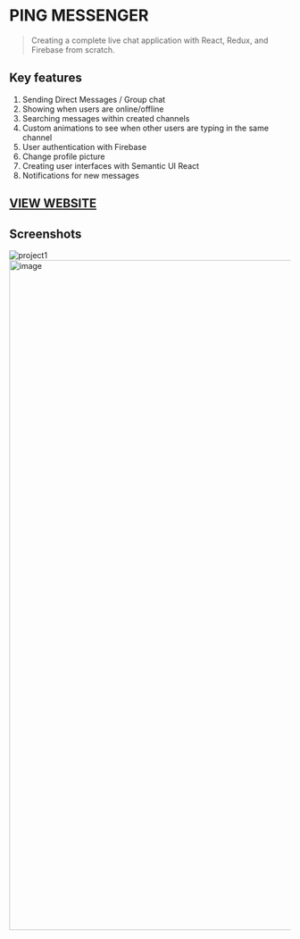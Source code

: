 # PING MESSENGER
>Creating a complete live chat application with React, Redux, and Firebase from scratch.

## Key features
1. Sending Direct Messages / Group chat
2. Showing when users are online/offline
3. Searching messages within created channels
4. Custom animations to see when other users are typing in the same channel
5. User authentication with Firebase
6. Change profile picture
7. Creating user interfaces with Semantic UI React
8. Notifications for new messages

## [VIEW WEBSITE](https://react-slack-clone-84e1d.web.app/)

## Screenshots
![project1](https://user-images.githubusercontent.com/69889290/179218589-8b79a18d-6124-4cbe-a7be-434ab3193afc.gif)
<img width="1200" alt="image" src="https://user-images.githubusercontent.com/69889290/179218764-2e712768-ea9e-4ffb-a06b-c2da1ed45846.png">
